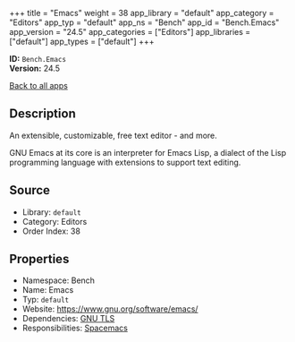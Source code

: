 ﻿+++
title = "Emacs"
weight = 38
app_library = "default"
app_category = "Editors"
app_typ = "default"
app_ns = "Bench"
app_id = "Bench.Emacs"
app_version = "24.5"
app_categories = ["Editors"]
app_libraries = ["default"]
app_types = ["default"]
+++

**ID:** `Bench.Emacs`  
**Version:** 24.5  
<!--more-->

[Back to all apps](/apps/)

## Description
An extensible, customizable, free text editor - and more.

GNU Emacs at its core is an interpreter for Emacs Lisp, a dialect of the Lisp programming language
with extensions to support text editing.

## Source

* Library: `default`
* Category: Editors
* Order Index: 38

## Properties

* Namespace: Bench
* Name: Emacs
* Typ: `default`
* Website: <https://www.gnu.org/software/emacs/>
* Dependencies: [GNU TLS](/app/Bench.GnuTLS)
* Responsibilities: [Spacemacs](/app/Bench.Spacemacs)

